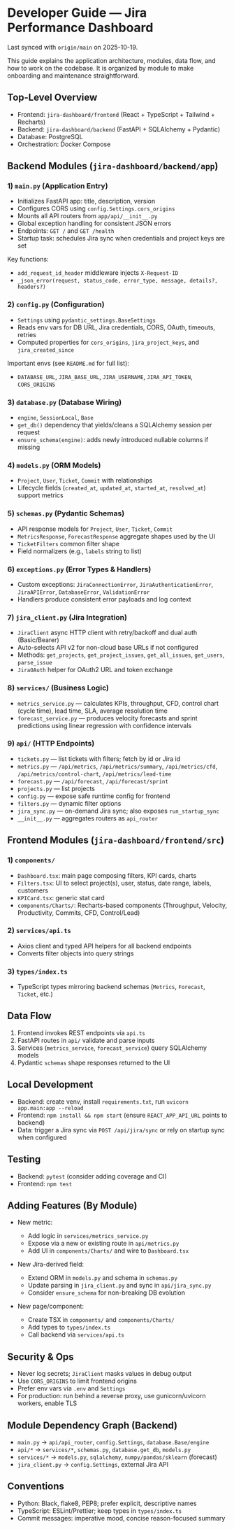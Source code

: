 # Developer Guide — Jira Performance Dashboard

Last synced with `origin/main` on 2025-10-19.

This guide explains the application architecture, modules, data flow, and how to work on the codebase. It is organized by module to make onboarding and maintenance straightforward.

## Top-Level Overview

- Frontend: `jira-dashboard/frontend` (React + TypeScript + Tailwind + Recharts)
- Backend: `jira-dashboard/backend` (FastAPI + SQLAlchemy + Pydantic)
- Database: PostgreSQL
- Orchestration: Docker Compose

## Backend Modules (`jira-dashboard/backend/app`)

### 1) `main.py` (Application Entry)
- Initializes FastAPI app: title, description, version
- Configures CORS using `config.Settings.cors_origins`
- Mounts all API routers from `app/api/__init__.py`
- Global exception handling for consistent JSON errors
- Endpoints: `GET /` and `GET /health`
- Startup task: schedules Jira sync when credentials and project keys are set

Key functions:
- `add_request_id_header` middleware injects `X-Request-ID`
- `_json_error(request, status_code, error_type, message, details?, headers?)`

### 2) `config.py` (Configuration)
- `Settings` using `pydantic_settings.BaseSettings`
- Reads env vars for DB URL, Jira credentials, CORS, OAuth, timeouts, retries
- Computed properties for `cors_origins`, `jira_project_keys`, and `jira_created_since`

Important envs (see `README.md` for full list):
- `DATABASE_URL`, `JIRA_BASE_URL`, `JIRA_USERNAME`, `JIRA_API_TOKEN`, `CORS_ORIGINS`

### 3) `database.py` (Database Wiring)
- `engine`, `SessionLocal`, `Base`
- `get_db()` dependency that yields/cleans a SQLAlchemy session per request
- `ensure_schema(engine)`: adds newly introduced nullable columns if missing

### 4) `models.py` (ORM Models)
- `Project`, `User`, `Ticket`, `Commit` with relationships
- Lifecycle fields (`created_at`, `updated_at`, `started_at`, `resolved_at`) support metrics

### 5) `schemas.py` (Pydantic Schemas)
- API response models for `Project`, `User`, `Ticket`, `Commit`
- `MetricsResponse`, `ForecastResponse` aggregate shapes used by the UI
- `TicketFilters` common filter shape
- Field normalizers (e.g., `labels` string to list)

### 6) `exceptions.py` (Error Types & Handlers)
- Custom exceptions: `JiraConnectionError`, `JiraAuthenticationError`, `JiraAPIError`, `DatabaseError`, `ValidationError`
- Handlers produce consistent error payloads and log context

### 7) `jira_client.py` (Jira Integration)
- `JiraClient` async HTTP client with retry/backoff and dual auth (Basic/Bearer)
- Auto-selects API v2 for non-cloud base URLs if not configured
- Methods: `get_projects`, `get_project_issues`, `get_all_issues`, `get_users`, `parse_issue`
- `JiraOAuth` helper for OAuth2 URL and token exchange

### 8) `services/` (Business Logic)
- `metrics_service.py` — calculates KPIs, throughput, CFD, control chart (cycle time), lead time, SLA, average resolution time
- `forecast_service.py` — produces velocity forecasts and sprint predictions using linear regression with confidence intervals

### 9) `api/` (HTTP Endpoints)
- `tickets.py` — list tickets with filters; fetch by id or Jira id
- `metrics.py` — `/api/metrics`, `/api/metrics/summary`, `/api/metrics/cfd`, `/api/metrics/control-chart`, `/api/metrics/lead-time`
- `forecast.py` — `/api/forecast`, `/api/forecast/sprint`
- `projects.py` — list projects
- `config.py` — expose safe runtime config for frontend
- `filters.py` — dynamic filter options
- `jira_sync.py` — on-demand Jira sync; also exposes `run_startup_sync`
- `__init__.py` — aggregates routers as `api_router`

<!-- Note: Mock data utilities were removed on main. Use Jira sync to populate data. -->

## Frontend Modules (`jira-dashboard/frontend/src`)

### 1) `components/`
- `Dashboard.tsx`: main page composing filters, KPI cards, charts
- `Filters.tsx`: UI to select project(s), user, status, date range, labels, customers
- `KPICard.tsx`: generic stat card
- `components/Charts/`: Recharts-based components (Throughput, Velocity, Productivity, Commits, CFD, Control/Lead)

### 2) `services/api.ts`
- Axios client and typed API helpers for all backend endpoints
- Converts filter objects into query strings

### 3) `types/index.ts`
- TypeScript types mirroring backend schemas (`Metrics`, `Forecast`, `Ticket`, etc.)

## Data Flow

1. Frontend invokes REST endpoints via `api.ts`
2. FastAPI routes in `api/` validate and parse inputs
3. Services (`metrics_service`, `forecast_service`) query SQLAlchemy models
4. Pydantic `schemas` shape responses returned to the UI

## Local Development

- Backend: create venv, install `requirements.txt`, run `uvicorn app.main:app --reload`
- Frontend: `npm install && npm start` (ensure `REACT_APP_API_URL` points to backend)
- Data: trigger a Jira sync via `POST /api/jira/sync` or rely on startup sync when configured

## Testing

- Backend: `pytest` (consider adding coverage and CI)
- Frontend: `npm test`

## Adding Features (By Module)

- New metric:
  - Add logic in `services/metrics_service.py`
  - Expose via a new or existing route in `api/metrics.py`
  - Add UI in `components/Charts/` and wire to `Dashboard.tsx`

- New Jira-derived field:
  - Extend ORM in `models.py` and schema in `schemas.py`
  - Update parsing in `jira_client.py` and sync in `api/jira_sync.py`
  - Consider `ensure_schema` for non-breaking DB evolution

- New page/component:
  - Create TSX in `components/` and `components/Charts/`
  - Add types to `types/index.ts`
  - Call backend via `services/api.ts`

## Security & Ops

- Never log secrets; `JiraClient` masks values in debug output
- Use `CORS_ORIGINS` to limit frontend origins
- Prefer env vars via `.env` and `Settings`
- For production: run behind a reverse proxy, use gunicorn/uvicorn workers, enable TLS

## Module Dependency Graph (Backend)

- `main.py` → `api/api_router`, `config.Settings`, `database.Base/engine`
- `api/*` → `services/*`, `schemas.py`, `database.get_db`, `models.py`
- `services/*` → `models.py`, `sqlalchemy`, `numpy/pandas/sklearn` (forecast)
- `jira_client.py` → `config.Settings`, external Jira API

## Conventions

- Python: Black, flake8, PEP8; prefer explicit, descriptive names
- TypeScript: ESLint/Prettier; keep types in `types/index.ts`
- Commit messages: imperative mood, concise reason-focused summary

